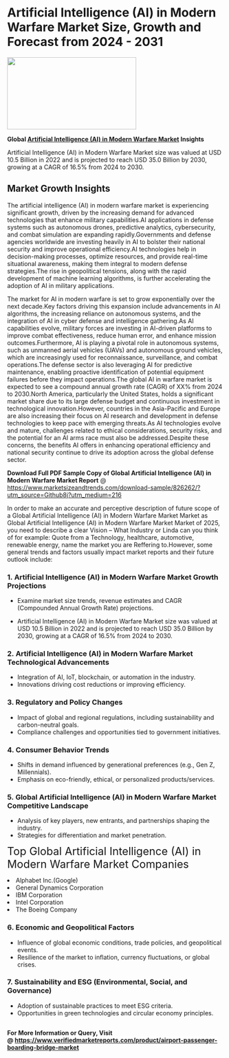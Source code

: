 <H1>Artificial Intelligence (AI) in Modern Warfare Market Size, Growth and Forecast from 2024 - 2031</H1><img class="aligncenter size-medium wp-image-584254" src="https://thirdeyenews.in/wp-content/uploads/2024/09/Global-Market-Research-300x168.jpeg" alt="" width="300" height="168" /><p><strong>Global&nbsp;<a href="https://www.marketsizeandtrends.com/download-sample/826262/?utm_source=Github8j?utm_medium=216">Artificial Intelligence (AI) in Modern Warfare Market</a> Insights</strong></p><p>Artificial Intelligence (AI) in Modern Warfare Market size was valued at USD 10.5 Billion in 2022 and is projected to reach USD 35.0 Billion by 2030, growing at a CAGR of 16.5% from 2024 to 2030.</p><p><h2>Market Growth Insights</h2> <p>The artificial intelligence (AI) in modern warfare market is experiencing significant growth, driven by the increasing demand for advanced technologies that enhance military capabilities.AI applications in defense systems such as autonomous drones, predictive analytics, cybersecurity, and combat simulation are expanding rapidly.Governments and defense agencies worldwide are investing heavily in AI to bolster their national security and improve operational efficiency.AI technologies help in decision-making processes, optimize resources, and provide real-time situational awareness, making them integral to modern defense strategies.The rise in geopolitical tensions, along with the rapid development of machine learning algorithms, is further accelerating the adoption of AI in military applications.</p> <p>The market for AI in modern warfare is set to grow exponentially over the next decade.Key factors driving this expansion include advancements in AI algorithms, the increasing reliance on autonomous systems, and the integration of AI in cyber defense and intelligence gathering.As AI capabilities evolve, military forces are investing in AI-driven platforms to improve combat effectiveness, reduce human error, and enhance mission outcomes.Furthermore, AI is playing a pivotal role in autonomous systems, such as unmanned aerial vehicles (UAVs) and autonomous ground vehicles, which are increasingly used for reconnaissance, surveillance, and combat operations.The defense sector is also leveraging AI for predictive maintenance, enabling proactive identification of potential equipment failures before they impact operations.The global AI in warfare market is expected to see a compound annual growth rate (CAGR) of XX% from 2024 to 2030.North America, particularly the United States, holds a significant market share due to its large defense budget and continuous investment in technological innovation.However, countries in the Asia-Pacific and Europe are also increasing their focus on AI research and development in defense technologies to keep pace with emerging threats.As AI technologies evolve and mature, challenges related to ethical considerations, security risks, and the potential for an AI arms race must also be addressed.Despite these concerns, the benefits AI offers in enhancing operational efficiency and national security continue to drive its adoption across the global defense sector.</p> <p><span class=""><strong>Download Full PDF Sample Copy of Global Artificial Intelligence (AI) in Modern Warfare Market Report</strong> @ <a href="https://www.marketsizeandtrends.com/download-sample/826262/?utm_source=Github8j?utm_medium=216" target="_blank">https://www.marketsizeandtrends.com/download-sample/826262/?utm_source=Github8j?utm_medium=216</a></span></p><p>In order to make an accurate and perceptive description of future scope of a Global&nbsp;Artificial Intelligence (AI) in Modern Warfare Market Market as Global&nbsp;Artificial Intelligence (AI) in Modern Warfare Market Market of 2025, you need to describe a clear Vision &ndash; What Industry or Linda can you think of for example: Quote from a Technology, healthcare, automotive, renewable energy, name the market you are Reffering to.However, some general trends and factors usually impact market reports and their future outlook include:</p><h3>1.&nbsp;<strong>Artificial Intelligence (AI) in Modern Warfare Market Growth Projections</strong></h3><ul><li>Examine market size trends, revenue estimates and CAGR (Compounded Annual Growth Rate) projections.</li><li><p>Artificial Intelligence (AI) in Modern Warfare Market size was valued at USD 10.5 Billion in 2022 and is projected to reach USD 35.0 Billion by 2030, growing at a CAGR of 16.5% from 2024 to 2030.</p></li></ul><h3>2.&nbsp;<strong>Artificial Intelligence (AI) in Modern Warfare Market Technological Advancements</strong></h3><ul><li>Integration of AI, IoT, blockchain, or automation in the industry.</li><li>Innovations driving cost reductions or improving efficiency.</li></ul><h3>3.&nbsp;<strong>Regulatory and Policy Changes</strong></h3><ul><li>Impact of global and regional regulations, including sustainability and carbon-neutral goals.</li><li>Compliance challenges and opportunities tied to government initiatives.</li></ul><h3>4.&nbsp;<strong>Consumer Behavior Trends</strong></h3><ul><li>Shifts in demand influenced by generational preferences (e.g., Gen Z, Millennials).</li><li>Emphasis on eco-friendly, ethical, or personalized products/services.</li></ul><h3>5.&nbsp;<strong>Global Artificial Intelligence (AI) in Modern Warfare Market Competitive Landscape</strong></h3><ul><li>Analysis of key players, new entrants, and partnerships shaping the industry.</li><li>Strategies for differentiation and market penetration.</li></ul><p data-pm-slice="1 1 []"><span style="color: inherit; font-family: inherit; font-size: 25px;">Top Global Artificial Intelligence (AI) in Modern Warfare Market Companies</span></p><div class="" data-test-id=""><p><li>Alphabet Inc.(Google)</li><li> General Dynamics Corporation</li><li> IBM Corporation</li><li> Intel Corporation</li><li> The Boeing Company</li></p></div><h3>6.&nbsp;<strong>Economic and Geopolitical Factors</strong></h3><ul><li>Influence of global economic conditions, trade policies, and geopolitical events.</li><li>Resilience of the market to inflation, currency fluctuations, or global crises.</li></ul><h3>7.&nbsp;<strong>Sustainability and ESG (Environmental, Social, and Governance)</strong></h3><ul><li>Adoption of sustainable practices to meet ESG criteria.</li><li>Opportunities in green technologies and circular economy principles.</li></ul><h2><strong style="font-size: 14px;">For More Information or Query, Visit @&nbsp;</strong><a style="background-color: #ffffff; font-size: 14px;" href="https://www.marketsizeandtrends.com/report/artificial-intelligence-ai-in-modern-warfare-market/" target="_blank">https://www.verifiedmarketreports.com/product/airport-passenger-boarding-bridge-market</a></h2>